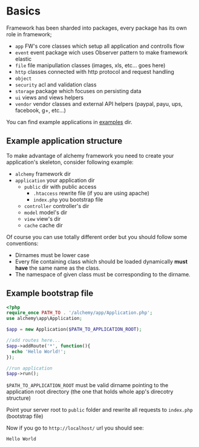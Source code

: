 Basics
======

Framework has been sharded into packages, every package has its own role in framework;

- `app` FW's core classes which setup all application and controlls flow
- `event` event package wich uses Observer pattern to make framework elastic
- `file` file manipullation classes (images, xls, etc... goes here)
- `http` classes connected with http protocol and request handling
- `object`
- `security` acl and validation class
- `storage` package which focuses on persisting data
- `ui` views and views helpers
- `vendor` vendor classes and external API helpers (paypal, payu, ups, facebook, g+, etc...)

You can find example applications in [examples](/dkraczkowski/alchemy/blob/master/example) dir.

Example application structure
-----------------------------

To make advantage of alchemy framework you need to create your application's skeleton, consider following
example:

- `alchemy` framework dir
- `application` your application dir
    - `public` dir with public access
        - `.htaccess` rewrite file (if you are using apache)
        - `index.php` you bootstrap file
    - `controller` controller's dir
    - `model` model's dir
    - `view` view's dir
    - `cache` cache dir

Of course you can use totally different order but you should follow some conventions:
- Dirnames must be lower case
- Every file containing class which should be loaded dynamically **must have** the same name as the class.
- The namespace of given class must be corresponding to the dirname.

Example bootstrap file
----------------------

```php
<?php
require_once PATH_TO . '/alchemy/app/Application.php';
use alchemy\app\Application;

$app = new Application($PATH_TO_APPLICATION_ROOT);

//add routes here...
$app->addRoute('*', function(){
  echo 'Hello World!';
});

//run application
$app->run();
```

`$PATH_TO_APPLICATION_ROOT` must be valid dirname pointing to the application root directory (the one that holds whole app's
direcotry structure)

Point your server root to `public` folder and rewrite all requests to `index.php` (bootstrap file)

Now if you go to `http://localhost/` url you should see:

    Hello World